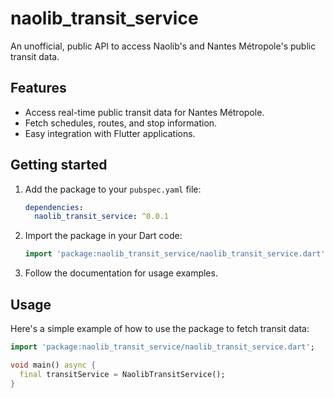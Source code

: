 # naolib_transit_service

An unofficial, public API to access Naolib's and Nantes Métropole's public transit data.

## Features

- Access real-time public transit data for Nantes Métropole.
- Fetch schedules, routes, and stop information.
- Easy integration with Flutter applications.

## Getting started

1. Add the package to your `pubspec.yaml` file:
   ```yaml
   dependencies:
     naolib_transit_service: ^0.0.1
   ```

2. Import the package in your Dart code:
   ```dart
   import 'package:naolib_transit_service/naolib_transit_service.dart';
   ```

3. Follow the documentation for usage examples.

## Usage

Here's a simple example of how to use the package to fetch transit data:

```dart
import 'package:naolib_transit_service/naolib_transit_service.dart';

void main() async {
  final transitService = NaolibTransitService();
}
```